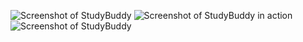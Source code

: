 ![Screenshot of StudyBuddy](question.png)
![Screenshot of StudyBuddy in action](terminal.png)
![Screenshot of StudyBuddy](agentresponse.png)